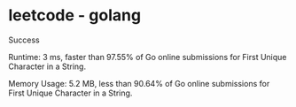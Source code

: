 # leetcode - golang

Success
 
Runtime: 3 ms, faster than 97.55% of Go online submissions for First Unique Character in a String.

Memory Usage: 5.2 MB, less than 90.64% of Go online submissions for First Unique Character in a String.
